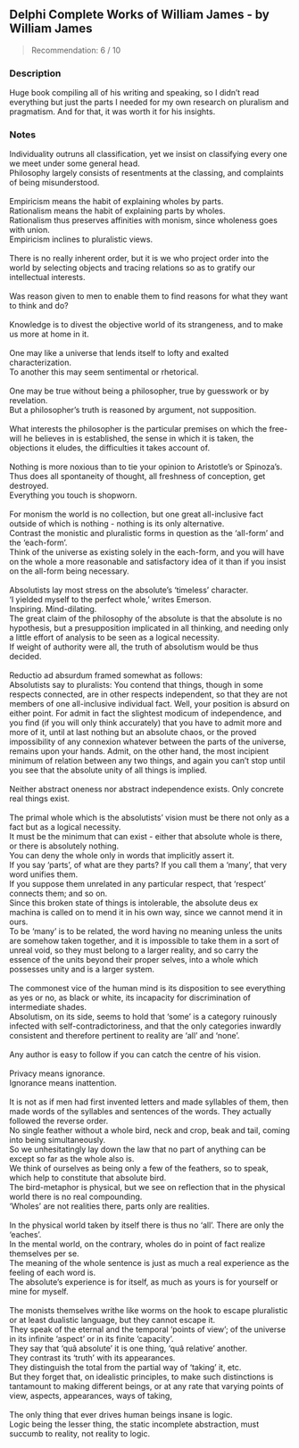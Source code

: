 ## Delphi Complete Works of William James - by William James
> Recommendation: 6 / 10
    
### Description
Huge book compiling all of his writing and speaking, so I didn’t read everything but just the parts I needed for my own research on pluralism and pragmatism. And for that, it was worth it for his insights.
    
### Notes
Individuality outruns all classification, yet we insist on classifying every one we meet under some general head.<br>
Philosophy largely consists of resentments at the classing, and complaints of being misunderstood.<br>
<br>
Empiricism means the habit of explaining wholes by parts.<br>
Rationalism means the habit of explaining parts by wholes.<br>
Rationalism thus preserves affinities with monism, since wholeness goes with union.<br>
Empiricism inclines to pluralistic views.<br>
<br>
There is no really inherent order, but it is we who project order into the world by selecting objects and tracing relations so as to gratify our intellectual interests.<br>
<br>
Was reason given to men to enable them to find reasons for what they want to think and do?<br>
<br>
Knowledge is to divest the objective world of its strangeness, and to make us more at home in it.<br>
<br>
One may like a universe that lends itself to lofty and exalted characterization.<br>
To another this may seem sentimental or rhetorical.<br>
<br>
One may be true without being a philosopher, true by guesswork or by revelation.<br>
But a philosopher’s truth is reasoned by argument, not supposition.<br>
<br>
What interests the philosopher is the particular premises on which the free-will he believes in is established, the sense in which it is taken, the objections it eludes, the difficulties it takes account of.<br>
<br>
Nothing is more noxious than to tie your opinion to Aristotle’s or Spinoza’s.<br>
Thus does all spontaneity of thought, all freshness of conception, get destroyed.<br>
Everything you touch is shopworn.<br>
<br>
For monism the world is no collection, but one great all-inclusive fact outside of which is nothing - nothing is its only alternative.<br>
Contrast the monistic and pluralistic forms in question as the ‘all-form’ and the ‘each-form’.<br>
Think of the universe as existing solely in the each-form, and you will have on the whole a more reasonable and satisfactory idea of it than if you insist on the all-form being necessary.<br>
<br>
Absolutists lay most stress on the absolute’s ‘timeless’ character.<br>
‘I yielded myself to the perfect whole,’ writes Emerson.<br>
Inspiring. Mind-dilating.<br>
The great claim of the philosophy of the absolute is that the absolute is no hypothesis, but a presupposition implicated in all thinking, and needing only a little effort of analysis to be seen as a logical necessity.<br>
If weight of authority were all, the truth of absolutism would be thus decided.<br>
<br>
Reductio ad absurdum framed somewhat as follows:<br>
Absolutists say to pluralists: You contend that things, though in some respects connected, are in other respects independent, so that they are not members of one all-inclusive individual fact. Well, your position is absurd on either point. For admit in fact the slightest modicum of independence, and you find (if you will only think accurately) that you have to admit more and more of it, until at last nothing but an absolute chaos, or the proved impossibility of any connexion whatever between the parts of the universe, remains upon your hands. Admit, on the other hand, the most incipient minimum of relation between any two things, and again you can’t stop until you see that the absolute unity of all things is implied.<br>
<br>
Neither abstract oneness nor abstract independence exists. Only concrete real things exist.<br>
<br>
The primal whole which is the absolutists’ vision must be there not only as a fact but as a logical necessity.<br>
It must be the minimum that can exist - either that absolute whole is there, or there is absolutely nothing.<br>
You can deny the whole only in words that implicitly assert it.<br>
If you say ‘parts’, of what are they parts? If you call them a ‘many’, that very word unifies them.<br>
If you suppose them unrelated in any particular respect, that ‘respect’ connects them; and so on.<br>
Since this broken state of things is intolerable, the absolute deus ex machina is called on to mend it in his own way, since we cannot mend it in ours.<br>
To be ‘many’ is to be related, the word having no meaning unless the units are somehow taken together, and it is impossible to take them in a sort of unreal void, so they must belong to a larger reality, and so carry the essence of the units beyond their proper selves, into a whole which possesses unity and is a larger system.<br>
<br>
The commonest vice of the human mind is its disposition to see everything as yes or no, as black or white, its incapacity for discrimination of intermediate shades.<br>
Absolutism, on its side, seems to hold that ‘some’ is a category ruinously infected with self-contradictoriness, and that the only categories inwardly consistent and therefore pertinent to reality are ‘all’ and ‘none’.<br>
<br>
Any author is easy to follow if you can catch the centre of his vision.<br>
<br>
Privacy means ignorance.<br>
Ignorance means inattention.<br>
<br>
It is not as if men had first invented letters and made syllables of them, then made words of the syllables and sentences of the words. They actually followed the reverse order.<br>
No single feather without a whole bird, neck and crop, beak and tail, coming into being simultaneously.<br>
So we unhesitatingly lay down the law that no part of anything can be except so far as the whole also is.<br>
We think of ourselves as being only a few of the feathers, so to speak, which help to constitute that absolute bird.<br>
The bird-metaphor is physical, but we see on reflection that in the physical world there is no real compounding.<br>
‘Wholes’ are not realities there, parts only are realities.<br>
<br>
In the physical world taken by itself there is thus no ‘all’. There are only the ‘eaches’.<br>
In the mental world, on the contrary, wholes do in point of fact realize themselves per se.<br>
The meaning of the whole sentence is just as much a real experience as the feeling of each word is.<br>
The absolute’s experience is for itself, as much as yours is for yourself or mine for myself.<br>
<br>
The monists themselves writhe like worms on the hook to escape pluralistic or at least dualistic language, but they cannot escape it.<br>
They speak of the eternal and the temporal ‘points of view’; of the universe in its infinite ‘aspect’ or in its finite ‘capacity’.<br>
They say that ‘quâ absolute’ it is one thing, ‘quâ relative’ another.<br>
They contrast its ‘truth’ with its appearances.<br>
They distinguish the total from the partial way of ‘taking’ it, etc.<br>
But they forget that, on idealistic principles, to make such distinctions is tantamount to making different beings, or at any rate that varying points of view, aspects, appearances, ways of taking,<br>
<br>
The only thing that ever drives human beings insane is logic.<br>
Logic being the lesser thing, the static incomplete abstraction, must succumb to reality, not reality to logic.
